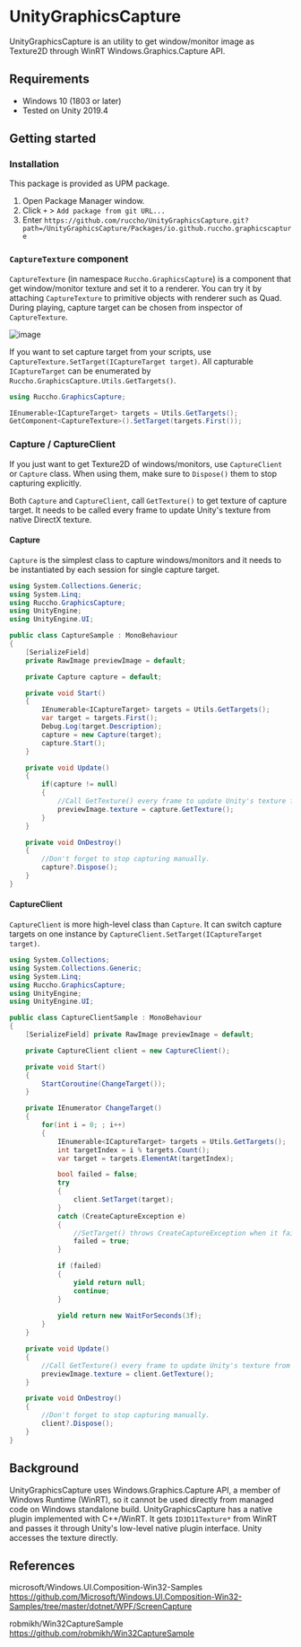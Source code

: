 # UnityGraphicsCapture

UnityGraphicsCapture is an utility to get window/monitor image as Texture2D through WinRT Windows.Graphics.Capture API.

## Requirements
- Windows 10 (1803 or later)
- Tested on Unity 2019.4

## Getting started

### Installation

This package is provided as UPM package.

1. Open Package Manager window.
2. Click `+` > `Add package from git URL...`
3. Enter `https://github.com/ruccho/UnityGraphicsCapture.git?path=/UnityGraphicsCapture/Packages/io.github.ruccho.graphicscapture`

### `CaptureTexture` component
`CaptureTexture` (in namespace `Ruccho.GraphicsCapture`) is a component that get window/monitor texture and set it to a renderer. You can try it by attaching `CaptureTexture` to primitive objects with renderer such as Quad. During playing, capture target can be chosen from inspector of `CaptureTexture`.

![image](https://user-images.githubusercontent.com/16096562/107139638-298fd100-6960-11eb-8fd2-abe8315bca6a.png)



If you want to set capture target from your scripts, use `CaptureTexture.SetTarget(ICaptureTarget target)`. All capturable `ICaptureTarget` can be enumerated by `Ruccho.GraphicsCapture.Utils.GetTargets()`.

```csharp
using Ruccho.GraphicsCapture;

IEnumerable<ICaptureTarget> targets = Utils.GetTargets();
GetComponent<CaptureTexture>().SetTarget(targets.First());
```

### Capture / CaptureClient

If you just want to get Texture2D of windows/monitors, use `CaptureClient` or `Capture` class.  When using them, make sure to `Dispose()` them to stop capturing explicitly. 

Both `Capture` and `CaptureClient`, call `GetTexture()` to get texture of capture target. It needs to be called every frame to update Unity's texture from native DirectX texture.

#### Capture

`Capture` is the simplest class to capture windows/monitors and it needs to be instantiated by each session for single capture target.

```csharp:CaptureSample.cs
using System.Collections.Generic;
using System.Linq;
using Ruccho.GraphicsCapture;
using UnityEngine;
using UnityEngine.UI;

public class CaptureSample : MonoBehaviour
{
    [SerializeField]
    private RawImage previewImage = default; 

    private Capture capture = default;

    private void Start()
    {
        IEnumerable<ICaptureTarget> targets = Utils.GetTargets();
        var target = targets.First();
        Debug.Log(target.Description);
        capture = new Capture(target);
        capture.Start();
    }

    private void Update()
    {
        if(capture != null)
        {
            //Call GetTexture() every frame to update Unity's texture from native texture.
            previewImage.texture = capture.GetTexture();
        }
    }

    private void OnDestroy()
    {
        //Don't forget to stop capturing manually.
        capture?.Dispose();
    }
}
```

#### CaptureClient

`CaptureClient` is more high-level class than `Capture`. It can switch capture targets on one instance by `CaptureClient.SetTarget(ICaptureTarget target)`.

```csharp:CaptureClientSample.cs
using System.Collections;
using System.Collections.Generic;
using System.Linq;
using Ruccho.GraphicsCapture;
using UnityEngine;
using UnityEngine.UI;

public class CaptureClientSample : MonoBehaviour
{
    [SerializeField] private RawImage previewImage = default;

    private CaptureClient client = new CaptureClient();

    private void Start()
    {
        StartCoroutine(ChangeTarget());
    }

    private IEnumerator ChangeTarget()
    {
        for(int i = 0; ; i++)
        {
            IEnumerable<ICaptureTarget> targets = Utils.GetTargets();
            int targetIndex = i % targets.Count();
            var target = targets.ElementAt(targetIndex);

            bool failed = false;
            try
            {
                client.SetTarget(target);
            }
            catch (CreateCaptureException e)
            {
                //SetTarget() throws CreateCaptureException when it failed to start capturing.
                failed = true;
            }

            if (failed)
            {
                yield return null;
                continue;
            }
            
            yield return new WaitForSeconds(3f);
        }
    }

    private void Update()
    {
        //Call GetTexture() every frame to update Unity's texture from native texture.
        previewImage.texture = client.GetTexture();
    }

    private void OnDestroy()
    {
        //Don't forget to stop capturing manually.
        client?.Dispose();
    }
}
```

## Background

UnityGraphicsCapture uses Windows.Graphics.Capture API, a member of Windows Runtime (WinRT), so it cannot be used directly from managed code on Windows standalone build. UnityGraphicsCapture has a native plugin implemented with C++/WinRT. It gets `ID3D11Texture*` from WinRT and passes it through Unity's low-level native plugin interface. Unity accesses the texture directly.

## References

microsoft/Windows.UI.Composition-Win32-Samples  
https://github.com/Microsoft/Windows.UI.Composition-Win32-Samples/tree/master/dotnet/WPF/ScreenCapture

robmikh/Win32CaptureSample  
https://github.com/robmikh/Win32CaptureSample